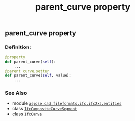 ﻿---
title: parent_curve property
second_title: Aspose.CAD for Python via .NET API References
description: 
type: docs
weight: 60
url: /python-net/aspose.cad.fileformats.ifc.ifc2x3.entities/ifccompositecurvesegment/parent_curve/
is_root: false
---

## parent_curve property

### Definition:
```python
@property
def parent_curve(self):
    ...
@parent_curve.setter
def parent_curve(self, value):
    ...
```

### See Also
* module [`aspose.cad.fileformats.ifc.ifc2x3.entities`](../../)
* class [`IfcCompositeCurveSegment`](/cad/python-net/aspose.cad.fileformats.ifc.ifc2x3.entities/ifccompositecurvesegment)
* class [`IfcCurve`](/cad/python-net/aspose.cad.fileformats.ifc.ifc2x3.entities/ifccurve)
